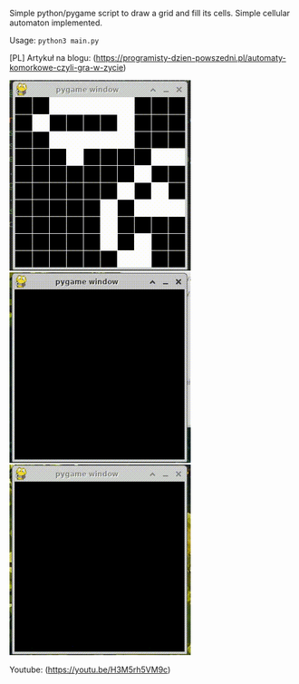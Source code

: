 Simple python/pygame script to draw a grid and fill its cells.
Simple cellular automaton implemented.

Usage:
`python3 main.py`

[PL] Artykuł na blogu: (https://programisty-dzien-powszedni.pl/automaty-komorkowe-czyli-gra-w-zycie)

![example-grid-10](./assets/example-grid10.gif "Example - Grid 10")
![example-grid-40](./assets/example-grid40.gif "Example - Grid 40")
![example-grid-80](./assets/example-grid80.gif "Example - Grid 80")

Youtube: (https://youtu.be/H3M5rh5VM9c)
